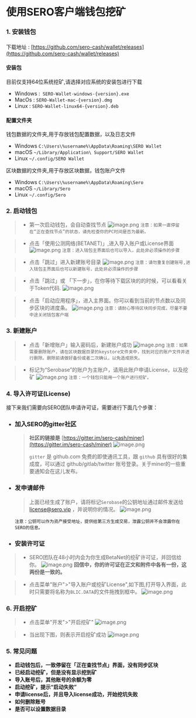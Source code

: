 
# 使用SERO客户端钱包挖矿

### 1. 安装钱包

####  
下载地址 :  [https://github.com/sero-cash/wallet/releases](https://github.com/sero-cash/wallet/releases)

####  安装包
目前仅支持64位系统挖矿,请选择对应系统的安装包进行下载
- Windows :` SERO-Wallet-windows-{version}.exe`
- MacOs : `SERO-Wallet-mac-{version}.dmg`
- Linux : `SERO-Wallet-linux64-{version}.deb`

#### 配置文件夹
钱包数据的文件夹,用于存放钱包配置数据，以及日志文件
- Windows `C:\Users\%username%\AppData\Roaming\SERO Wallet`
- macOS `~/Library/Application\ Support/SERO Wallet`
- Linux `~/.config/SERO Wallet`

区块数据的文件夹,用于存放区块数据，钱包账户文件
- Windows `C:\Users\%username%\AppData\Roaming\Sero`
- macOS `~/Library/Sero`
- Linux `~/.config/Sero`

### 2. 启动钱包
> - 第一次启动钱包，会自动查找节点
![image.png](https://upload-images.jianshu.io/upload_images/13141677-a108c0edffde4003.png?imageMogr2/auto-orient/strip%7CimageView2/2/w/400)
`注意：如果一直停留在“正在查找节点”的状态，请先检查你的PC时间是否为最新。`

> - 点击「使用公测网络(BETANET)」,进入导入账户或License界面
![image.png](https://upload-images.jianshu.io/upload_images/13141677-30b9c6df2ecf7d6c.png?imageMogr2/auto-orient/strip%7CimageView2/2/w/400)
`注意：进入钱包主界面后也可以导入，此处非必须操作的步骤`

> - 点击「跳过」进入新建账号目录
![image.png](https://upload-images.jianshu.io/upload_images/13141677-3bc79fcff4cae30d.png?imageMogr2/auto-orient/strip%7CimageView2/2/w/400)
`注意：请勿重复创建账号,进入钱包主界面后也可以新建账号，此处非必须操作的步骤`

> - 点击「跳过」或 「下一步」，在你等待下载区块的的时候，可以看看关于Token代码.
![image.png](https://upload-images.jianshu.io/upload_images/13141677-2657fc14b2870235.png?imageMogr2/auto-orient/strip%7CimageView2/2/w/400)

> - 点击「启动应用程序」，进入主界面。你可以看到当前的节点数以及同步区块的进度条。
![image.png](https://upload-images.jianshu.io/upload_images/13141677-1d7efaf9f49555c0.png?imageMogr2/auto-orient/strip%7CimageView2/2/w/400)
`注意：请耐心等待区块同步完成，尽量不要中途关闭钱包客户端`

### 3. 新建账户
> - 点击「新增账户」输入密码后，新建账户成功
![image.png](https://upload-images.jianshu.io/upload_images/13141677-9b41928fe9b59ad8.png?imageMogr2/auto-orient/strip%7CimageView2/2/w/400)
`注意：如果需要删除账户，请在区块数据目录的keystore文件夹中，找到对应的账户文件并进行删除。删除前请做好备份或者二次确认，以免造成损失。`

> - 标记为“Serobase”的账户为主账户，请用此账户申请License，以及挖矿
![image.png](https://upload-images.jianshu.io/upload_images/13141677-9f69069d07657471.png?imageMogr2/auto-orient/strip%7CimageView2/2/w/400)
`注意：一个钱包只能用一个账户进行挖矿。`

### 4. 导入许可证(License)

接下来我们需要向SERO团队申请许可证，需要进行下面几个步骤：

* ### **加入SERO的gitter社区**
    > **社区的链接是**
    [https://gitter.im/sero-cash/miner](https://gitter.im/sero-cash/miner)
    ![image.png](https://upload-images.jianshu.io/upload_images/277023-fecac3360cd796e6.png?imageMogr2/auto-orient/strip%7CimageView2/2/w/400)
    >
    > `gitter` 是 github.com 免费的即使通讯工具，跟 `github` 具有很好的集成度，可以通过 github/gitlab/twitter 账号登录。关于miner的一些重要通知会在这儿发布。

* ### **发申请邮件**
    > 上面已经生成了账户，请将标记`Serobase`的公钥地址通过邮件发送给 [license@sero.vip](license@sero.vip) ，并说明你的情况。
    ![image.png](https://upload-images.jianshu.io/upload_images/277023-e72fcce8a23a8578.png?imageMogr2/auto-orient/strip%7CimageView2/2/w/400)

    `注意：公钥可以作为资产接受地址，提供给第三方生成交易，泄露公钥并不会泄露你在SERO的信息。`

* ### **安装许可证**
> - SERO团队在48小时内会为你生成BetaNet的挖矿许可证，并回信给你。
    ![image.png](https://upload-images.jianshu.io/upload_images/277023-ce2d496f2b656112.png?imageMogr2/auto-orient/strip%7CimageView2/2/w/400)
    **回信中，你的许可证在正文和附件中各有一份，这两份是一致的。**

> - 点击菜单"账户">"导入账户或挖矿License",如下图,打开导入界面，此时只需要将名称为`BLIC.DATA`的文件拖拽到框中。
![image.png](https://upload-images.jianshu.io/upload_images/13141677-205221f5fc604f96.png?imageMogr2/auto-orient/strip%7CimageView2/2/w/400)

### 6. 开启挖矿

> - 点击菜单"开发">"开启挖矿"
![image.png](https://upload-images.jianshu.io/upload_images/13141677-5737bc6f5c3355ce.png?imageMogr2/auto-orient/strip%7CimageView2/2/w/400)

> - 当出现下图，则表示开启挖矿成功
![image.png](https://upload-images.jianshu.io/upload_images/13141677-9bbaafcdd86a9f0f.png?imageMogr2/auto-orient/strip%7CimageView2/2/w/400)

### 5. 常见问题

* **启动钱包后，一致停留在「正在查找节点」界面，没有同步区块**
* **已经启动挖矿，但是没有显示挖到矿**
* **导入账号后，其他账号的余额为零**
* **启动挖矿，提示“启动失败”**
* **申请license后，并且导入license成功，开始挖坑失败**
* **如何删除账号**
* **是否可以设置数据目录**
